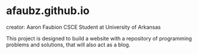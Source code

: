 # afaubz.github.io
creator:
Aaron Faubion
CSCE Student at University of Arkansas

This project is designed to build a website with a repository of programming problems and solutions, that will also act as a blog.
